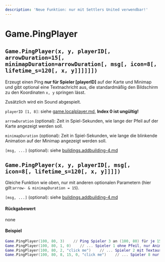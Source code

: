 ```yaml
---
description: 'Neue Funktion: nur mit Settlers United verwendbar!'
---
```


# Game.PingPlayer

## `Game.PingPlayer(x, y, playerID[, arrowDuration=15[, minimapDuration=arrowDuration[, msg[, icon=8[, lifetime_s=120[, x, y]]]]]])`

Erzeugt einen Ping **nur für Spieler \[playerID]** auf der Karte und Minimap und gibt optional eine Textnachricht aus, die standardmäßig den Bildschirm zu den Koordinaten `x, y` springen lässt.

Zusätzlich wird ein Sound abgespielt.

`playerID [1, 8]`: siehe [game.localplayer.md](game.localplayer.md "mention"), **Index 0 ist ungültig!**

`arrowDuration` (optional): Zeit in Spiel-Sekunden, wie lange der Pfeil auf der Karte angezeigt werden soll.

`minimapDuration` (optional): Zeit in Spiel-Sekunden, wie lange die blinkende Animation auf der Minimap  angezeigt werden soll.

`[msg, ...]` (optional): siehe [buildings.addbuilding-4.md](buildings.addbuilding-4.md "mention")

## `Game.PingPlayer(x, y, playerID[, msg[, icon=8[, lifetime_s=120[, x, y]]]])`

Gleiche Funktion wie oben, nur mit anderen optionalen Parametern (hier gilt:`arrow- & minimapDuration = 15`).

`[msg, ...]` (optional): siehe [buildings.addbuilding-4.md](buildings.addbuilding-4.md "mention")

#### Rückgabewert

none

#### Beispiel

```lua
Game.PingPlayer(100, 80, 3)    // Ping Spieler 3 an (100, 80) für je 15 Sekunden
Game.PingPlayer(100, 80, 1, 0)    // ... Spieler 1 ohne Pfeil, nur Animation auf der Minimap
Game.PingPlayer(100, 80, 2, "click me")    // ... Spieler 2 mit Textausgabe, Bildschirm springt zu den Koordinaten
Game.PingPlayer(100, 80, 8, 15, 0, "click me")    // ... Spieler 8 nur Pfeil und Nachricht
```
